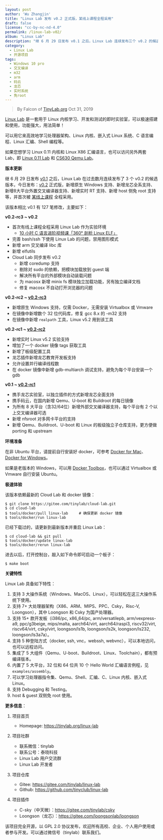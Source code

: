 ```yaml
---
layout: post
author: 'Wu Zhangjin'
title: "Linux Lab 发布 v0.2 正式版，某线上课程全程采用"
draft: false
license: "cc-by-nc-nd-4.0"
permalink: /linux-lab-v02/
album: "Linux Lab"
description: "继 6 月 29 日发布 v0.1 之后，Linux Lab 连续发布三个 v0.2 的候选版，今日发布 v0.2 正式版。新增原生 Windows 支持、新增龙芯全系支持、新增8大平台外置交叉编译器支持、新增实时 RT 支持、新增 host 侧免 root 支持等。"
category:
  - Linux Lab
  - 开源项目
tags:
  - Windows 10 pro
  - 交叉编译
  - m32
  - arm
  - 码云
  - 龙芯
  - 实时系统
  - 免root
---
```


> By Falcon of [TinyLab.org][1]
> Oct 31, 2019

[Linux Lab](https://tinylab.org/linux-lab) 是一套用于 Linux 内核学习、开发和测试的即时实验室，可以极速搭建和使用，功能强大，用法简单！

可以用它来高效地学习处理器架构、Linux 内核、嵌入式 Linux 系统、C 语言编程、Linux 汇编、Shell 编程等。

如果您想学习 Linux 0.11 内核和 Linux X86 汇编语言，也可以访问另外两套 Lab，即 [Linux 0.11 Lab](https://tinylab.org/linux-0.11-lab) 和 [CS630 Qemu Lab](https://tinylab.org/cs630-qemu-lab)。

**版本更新**

继 6 月 29 日发布 [v0.1](https://gitee.com/tinylab/linux-lab/tree/v0.1) 之后，Linux Lab 在过去数月连续发布了 3 个 v0.2 的候选版本，今日发布：[v0.2](https://gitee.com/tinylab/linux-lab/tree/v0.2/) 正式版，新增原生 Windows 支持、新增龙芯全系支持、新增8大平台外置交叉编译器支持、新增实时 RT 支持、新增 host 侧免 root 支持等，并首次被 [某线上课程](https://www.cctalk.com/m/group/88089283) 全程采用。

该版本相比 v0.1 有 127 笔修改，主要如下：

**v0.2-rc3 ~ v0.2**

  - 首次有线上课程全程采用 Linux Lab 作为实验环境
    * [10 小时 C 语言进阶视频课「360° 剖析 Linux ELF」](https://www.cctalk.com/m/group/88089283)
  - 完善 bash/ssh 下使用 Linux Lab 的问题，禁用图形模式
  - 新增 arm 交叉编译 libc 库
  - 新增 elfutils
  - Cloud Lab 同步发布 v0.2
      - 新增 coredump 支持
      - 剔除对 sudo 的依赖，把模块加载放到 guest 端
      - 解决所有平台的外部模块自动装载问题
      - 为 macosx 新增 minix fs 模块独立加载功能，另有独立编译文档
      - 修复 macosx 不自动打开浏览器的问题

**v0.2-rc2 ~ [v0.2-rc3](https://gitee.com/tinylab/linux-lab/tree/v0.2-rc3/)**

  - 新增原生 Windows 支持，仅需 Docker，无需安装 Virtualbox 或 Vmware
  - 在镜像中新增数个 32 位代码库，修复 gcc 8.x 的 -m32 支持
  - 在镜像中新增 `realpath` 工具，Linux v5.2 用到该工具

**v0.2-rc1 ~ [v0.2-rc2](https://gitee.com/tinylab/linux-lab/tree/v0.2-rc2/)**

  - 新增实时 Linux v5.2 实验支持
  - 增加了一个 docker 镜像 tags 获取工具
  - 新增了板级配置工具
  - 龙芯插件新增龙芯教育开发板支持
  - 允许设置并行编译线程数
  - 在 docker 镜像中新增 gdb-multiarch 调试支持，避免为每个平台安装一个 gdb

**v0.1 ~ [v0.2-rc1](https://gitee.com/tinylab/linux-lab/tree/v0.2-rc1/)**

  - 携手龙芯实验室，以独立插件的方式新增龙芯全面支持
  - 携手码云，在国内新增 Qemu、U-boot 和 Buildroot 的每日镜像
  - 为所有 8 大平台（含32/64位）新增外部交叉编译器支持，每个平台有 2 个以上交叉编译器可选
  - 新增 nfsroot 对多网卡平台的支持
  - 新增 Qemu、Buildroot、U-boot 和 Linux 的板级独立子仓库支持，更方便做 porting 和 upstream

**环境准备**

在非 Ubuntu 平台，请提前自行安装好 docker，可参考 [Docker for Mac](https://docs.docker.com/docker-for-mac/)、[Docker for Windows](https://docs.docker.com/docker-for-windows/)。

如果是老版本的 Windows，可以用 [Docker Toolbox](https://docs.docker.com/toolbox/overview/)，也可以通过 Virtualbox 或 Vmware 自行安装 Ubuntu。

**极速体验**

该版本依赖最新的 Cloud Lab 和 docker 镜像：

    $ git clone https://gitee.com/tinylab/cloud-lab.git
    $ cd cloud-lab
    $ tools/docker/pull linux-lab     # 确保更新 docker 镜像
    $ tools/docker/run linux-lab

已经下载过的，请更新到最新版本并重启 Linux Lab：

    $ cd cloud-lab && git pull
    $ tools/docker/update linux-lab
    $ tools/docker/rerun linux-lab

进去以后，打开控制台，敲入如下命令即可启动一个板子：

    $ make boot

**关键特性**

Linux Lab 具备如下特性：

1. 支持 3 大操作系统（Windows、MacOS、Linux），可以轻松在这三大操作系统下使用。
2. 支持 7+ 大处理器架构（X86、ARM、MIPS、PPC、Csky，Risc-V, Loongson），其中 Loongson 和 Csky 为国产处理器。
3. 支持 15+ 款开发板（i386/pc, x86_64/pc, arm/versatilepb, arm/vexpress-a9, ppc/g3beige, mips/malta, aarch64/virt, aarch64/raspi3, riscv32/virt, riscv64/virt, csky/virt, loongson/ls1b, loongson/ls2k, loongson/ls232, loongson/ls3a7a）。
4. 支持 5 种登陆方式（docker, ssh, vnc，webssh, webvnc），可以本地访问，也可以远程访问。
5. 集成了 5 大组件（Qemu、U-boot、Buildroot、Linux、Toolchain），都有预编译版本。
6. 内置了 5 大平台，32 位和 64 位共 10 个 Hello World 汇编语言例程，见 `examples/assembly`。
7. 可以学习处理器指令集、Qemu、Shell、汇编、C、Linux 内核、嵌入式 Linux。
8. 支持 Debugging 和 Testing。
9. host & guest 双侧免 root 使用。

**更多信息**：

1. 项目首页
    - Homepage: <https://tinylab.org/linux-lab>

2. 项目社群
    - 联系微信：tinylab
    - 联系公号：泰晓科技
    - Linux Lab 用户交流群
    - Linux Lab 开发者

3. 项目仓库
    - Gitee: <https://gitee.com/tinylab/linux-lab>
    - Github:  <https://github.com/tinyclub/linux-lab>

4. 项目插件
    - C-sky（中天微）：<https://gitee.com/tinylab/csky>
    - Loongson（龙芯）：<https://gitee.com/loongsonlab/loongson>

该项目完全开源，以 GPL 2.0 协议发布，欢迎所有高校、企业、个人用户使用或者参与开发。可以通过微信号（tinylab）联系我们。

[1]: https://tinylab.org
